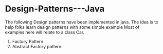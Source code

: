 # Design-Patterns---Java



The following Design patterns have been implemented in java.
The idea is to help folks learn design patterns with some simple example
Most of examples here will relate to a class Car.

1) Factory Pattern
2) Abstract Factory pattern
